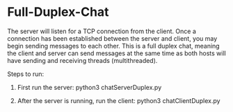 # Full-Duplex-Chat
The server will listen for a TCP connection from the client. Once a connection has been established between the server and client, you may begin sending messages to each other. This is a full duplex chat, meaning the client and server can send messages at the same time as both hosts will have sending and receiving threads (multithreaded).

Steps to run:

1. First run the server: python3 chatServerDuplex.py

2. After the server is running, run the client: python3 chatClientDuplex.py

